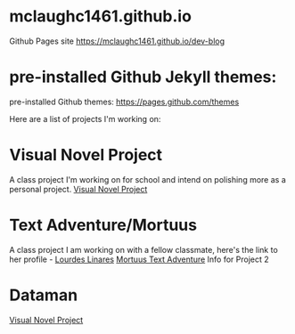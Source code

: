 # mclaughc1461.github.io

Github Pages site https://mclaughc1461.github.io/dev-blog

pre-installed Github Jekyll themes: 
=======
pre-installed Github themes: https://pages.github.com/themes

Here are a list of projects I'm working on:
# Visual Novel Project
A class project I'm working on for school and intend on polishing more as a personal project.
<a href="https://github.com/CiaraM100104/CTS-285-VN"> Visual Novel Project</a>
# Text Adventure/Mortuus
A class project I am working on with a fellow classmate, here's the link to her profile - <a href="https://github.com/GothicLolita229"> Lourdes Linares</a>
<a href="https://github.com/GothicLolita229/CSC-253-Mortuus"> Mortuus Text Adventure</a>
Info for Project 2

# Dataman
<a href="https://github.com/CiaraM100104/CTS285"> Visual Novel Project</a>

